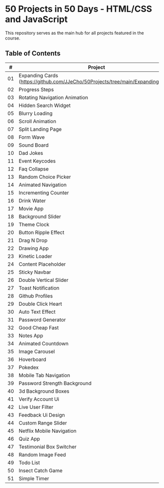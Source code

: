 # 50 Projects in 50 Days - HTML/CSS and JavaScript

This repository serves as the main hub for all projects featured in the course.

## Table of Contents

|  #  | Project                                                                                                   | Live Demo                                                                         |
| :-: | --------------------------------------------------------------------------------------------------------- | --------------------------------------------------------------------------------- |
| 01  | Expanding Cards (https://github.com/JJeCho/50Projects/tree/main/ExpandingCards) | Live Demo (https://jjecho.github.io/50Projects/ExpandingCards/) |
| 02  | Progress Steps                                                                                            | Live Demo                                                                         |
| 03  | Rotating Navigation Animation                                                                             | Live Demo                                                                         |
| 04  | Hidden Search Widget                                                                                     | Live Demo                                                                         |
| 05  | Blurry Loading                                                                                            | Live Demo                                                                         |
| 06  | Scroll Animation                                                                                         | Live Demo                                                                         |
| 07  | Split Landing Page                                                                                       | Live Demo                                                                         |
| 08  | Form Wave                                                                                                 | Live Demo                                                                         |
| 09  | Sound Board                                                                                               | Live Demo                                                                         |
| 10  | Dad Jokes                                                                                                 | Live Demo                                                                         |
| 11  | Event Keycodes                                                                                            | Live Demo                                                                         |
| 12  | Faq Collapse                                                                                             | Live Demo                                                                         |
| 13  | Random Choice Picker                                                                                     | Live Demo                                                                         |
| 14  | Animated Navigation                                                                                      | Live Demo                                                                         |
| 15  | Incrementing Counter                                                                                     | Live Demo                                                                         |
| 16  | Drink Water                                                                                               | Live Demo                                                                         |
| 17  | Movie App                                                                                                 | Live Demo                                                                         |
| 18  | Background Slider                                                                                         | Live Demo                                                                         |
| 19  | Theme Clock                                                                                               | Live Demo                                                                         |
| 20  | Button Ripple Effect                                                                                      | Live Demo                                                                         |
| 21  | Drag N Drop                                                                                               | Live Demo                                                                         |
| 22  | Drawing App                                                                                               | Live Demo                                                                         |
| 23  | Kinetic Loader                                                                                            | Live Demo                                                                         |
| 24  | Content Placeholder                                                                                      | Live Demo                                                                         |
| 25  | Sticky Navbar                                                                                             | Live Demo                                                                         |
| 26  | Double Vertical Slider                                                                                    | Live Demo                                                                         |
| 27  | Toast Notification                                                                                        | Live Demo                                                                         |
| 28  | Github Profiles                                                                                           | Live Demo                                                                         |
| 29  | Double Click Heart                                                                                        | Live Demo                                                                         |
| 30  | Auto Text Effect                                                                                          | Live Demo                                                                         |
| 31  | Password Generator                                                                                        | Live Demo                                                                         |
| 32  | Good Cheap Fast                                                                                           | Live Demo                                                                         |
| 33  | Notes App                                                                                                 | Live Demo                                                                         |
| 34  | Animated Countdown                                                                                        | Live Demo                                                                         |
| 35  | Image Carousel                                                                                            | Live Demo                                                                         |
| 36  | Hoverboard                                                                                                | Live Demo                                                                         |
| 37  | Pokedex                                                                                                   | Live Demo                                                                         |
| 38  | Mobile Tab Navigation                                                                                     | Live Demo                                                                         |
| 39  | Password Strength Background                                                                             | Live Demo                                                                         |
| 40  | 3d Background Boxes                                                                                      | Live Demo                                                                         |
| 41  | Verify Account Ui                                                                                         | Live Demo                                                                         |
| 42  | Live User Filter                                                                                          | Live Demo                                                                         |
| 43  | Feedback Ui Design                                                                                        | Live Demo                                                                         |
| 44  | Custom Range Slider                                                                                       | Live Demo                                                                         |
| 45  | Netflix Mobile Navigation                                                                                 | Live Demo                                                                         |
| 46  | Quiz App                                                                                                  | Live Demo                                                                         |
| 47  | Testimonial Box Switcher                                                                                 | Live Demo                                                                         |
| 48  | Random Image Feed                                                                                         | Live Demo                                                                         |
| 49  | Todo List                                                                                                 | Live Demo                                                                         |
| 50  | Insect Catch Game                                                                                         | Live Demo                                                                         |
| 51  | Simple Timer                                                                                             | Live Demo                                                                         |
